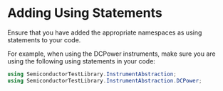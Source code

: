 # Adding Using Statements

Ensure that you have added the appropriate namespaces as using statements to your code.

For example, when using the DCPower instruments, make sure you are using the following using statements in your code:

```C#
using SemiconductorTestLibrary.InstrumentAbstraction;
using SemiconductorTestLibrary.InstrumentAbstraction.DCPower;
```
